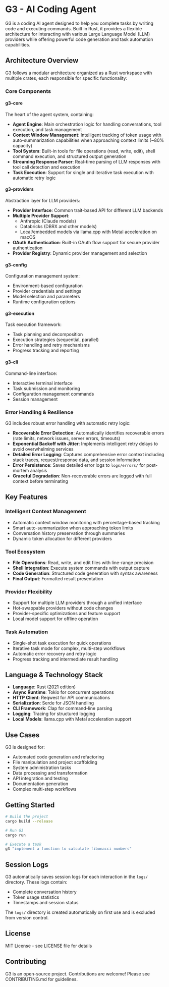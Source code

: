 # G3 - AI Coding Agent

G3 is a coding AI agent designed to help you complete tasks by writing code and executing commands. Built in Rust, it provides a flexible architecture for interacting with various Large Language Model (LLM) providers while offering powerful code generation and task automation capabilities.

## Architecture Overview

G3 follows a modular architecture organized as a Rust workspace with multiple crates, each responsible for specific functionality:

### Core Components

#### **g3-core**
The heart of the agent system, containing:
- **Agent Engine**: Main orchestration logic for handling conversations, tool execution, and task management
- **Context Window Management**: Intelligent tracking of token usage with auto-summarization capabilities when approaching context limits (~80% capacity)
- **Tool System**: Built-in tools for file operations (read, write, edit), shell command execution, and structured output generation
- **Streaming Response Parser**: Real-time parsing of LLM responses with tool call detection and execution
- **Task Execution**: Support for single and iterative task execution with automatic retry logic

#### **g3-providers**
Abstraction layer for LLM providers:
- **Provider Interface**: Common trait-based API for different LLM backends
- **Multiple Provider Support**: 
  - Anthropic (Claude models)
  - Databricks (DBRX and other models)
  - Local/embedded models via llama.cpp with Metal acceleration on macOS
- **OAuth Authentication**: Built-in OAuth flow support for secure provider authentication
- **Provider Registry**: Dynamic provider management and selection

#### **g3-config**
Configuration management system:
- Environment-based configuration
- Provider credentials and settings
- Model selection and parameters
- Runtime configuration options

#### **g3-execution**
Task execution framework:
- Task planning and decomposition
- Execution strategies (sequential, parallel)
- Error handling and retry mechanisms
- Progress tracking and reporting

#### **g3-cli**
Command-line interface:
- Interactive terminal interface
- Task submission and monitoring
- Configuration management commands
- Session management

### Error Handling & Resilience

G3 includes robust error handling with automatic retry logic:
- **Recoverable Error Detection**: Automatically identifies recoverable errors (rate limits, network issues, server errors, timeouts)
- **Exponential Backoff with Jitter**: Implements intelligent retry delays to avoid overwhelming services
- **Detailed Error Logging**: Captures comprehensive error context including stack traces, request/response data, and session information
- **Error Persistence**: Saves detailed error logs to `logs/errors/` for post-mortem analysis
- **Graceful Degradation**: Non-recoverable errors are logged with full context before terminating

## Key Features

### Intelligent Context Management
- Automatic context window monitoring with percentage-based tracking
- Smart auto-summarization when approaching token limits
- Conversation history preservation through summaries
- Dynamic token allocation for different providers

### Tool Ecosystem
- **File Operations**: Read, write, and edit files with line-range precision
- **Shell Integration**: Execute system commands with output capture
- **Code Generation**: Structured code generation with syntax awareness
- **Final Output**: Formatted result presentation

### Provider Flexibility
- Support for multiple LLM providers through a unified interface
- Hot-swappable providers without code changes
- Provider-specific optimizations and feature support
- Local model support for offline operation

### Task Automation
- Single-shot task execution for quick operations
- Iterative task mode for complex, multi-step workflows
- Automatic error recovery and retry logic
- Progress tracking and intermediate result handling

## Language & Technology Stack

- **Language**: Rust (2021 edition)
- **Async Runtime**: Tokio for concurrent operations
- **HTTP Client**: Reqwest for API communications
- **Serialization**: Serde for JSON handling
- **CLI Framework**: Clap for command-line parsing
- **Logging**: Tracing for structured logging
- **Local Models**: llama.cpp with Metal acceleration support

## Use Cases

G3 is designed for:
- Automated code generation and refactoring
- File manipulation and project scaffolding
- System administration tasks
- Data processing and transformation
- API integration and testing
- Documentation generation
- Complex multi-step workflows

## Getting Started

```bash
# Build the project
cargo build --release

# Run G3
cargo run

# Execute a task
g3 "implement a function to calculate fibonacci numbers"
```

## Session Logs

G3 automatically saves session logs for each interaction in the `logs/` directory. These logs contain:
- Complete conversation history
- Token usage statistics
- Timestamps and session status

The `logs/` directory is created automatically on first use and is excluded from version control.

## License

MIT License - see LICENSE file for details

## Contributing

G3 is an open-source project. Contributions are welcome! Please see CONTRIBUTING.md for guidelines.
